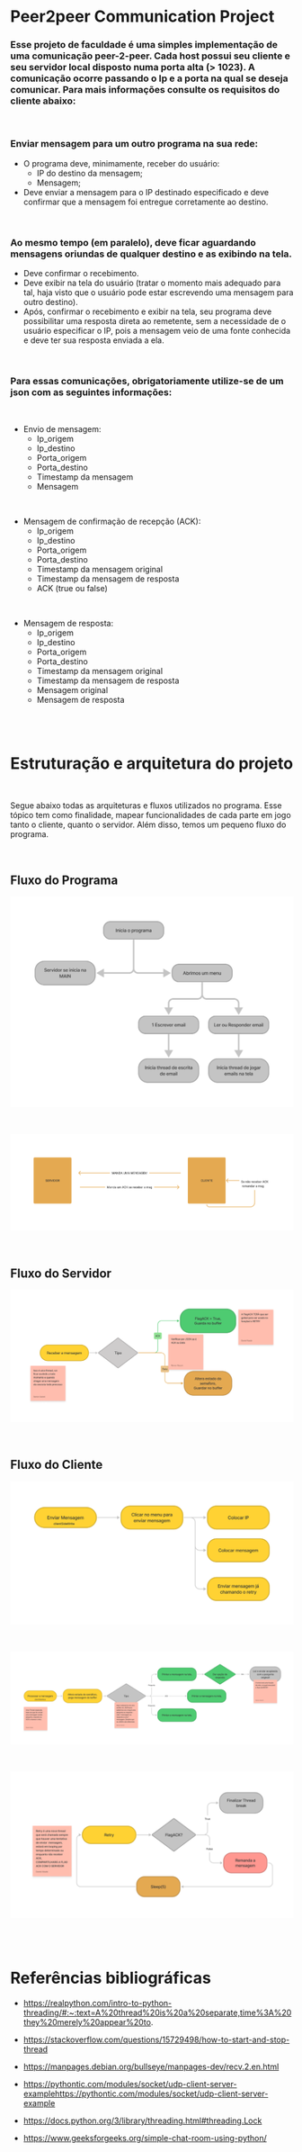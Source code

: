 # Peer2peer Communication Project


### Esse projeto de faculdade é uma simples implementação de uma comunicação peer-2-peer. Cada host possui seu cliente e seu servidor local disposto numa porta alta (> 1023). A comunicação ocorre passando o Ip e a porta na qual se deseja comunicar. Para mais informações consulte <b>os requisitos do cliente</b> abaixo:

<br/>

### Enviar mensagem para um outro programa na sua rede:

- O programa deve, minimamente, receber do usuário: 
    - IP do destino da mensagem; 
    - Mensagem; 
- Deve enviar a mensagem para o IP destinado especificado e deve confirmar que a mensagem foi entregue corretamente ao destino. 

<br/>

### Ao  mesmo  tempo  (em  paralelo),  deve  ficar  aguardando  mensagens  oriundas  de qualquer destino e as exibindo na tela. 

- Deve confirmar o recebimento. 
- Deve exibir na tela do usuário (tratar o momento mais adequado para tal, 
haja visto que o usuário pode estar escrevendo uma mensagem para outro 
destino). 
- Após,  confirmar  o  recebimento  e  exibir  na  tela,  seu  programa  deve 
possibilitar  uma  resposta  direta  ao  remetente,  sem  a  necessidade  de  o 
usuário especificar o IP, pois a mensagem veio de uma fonte conhecida e 
deve ter sua resposta enviada a ela. 

<br/>

### Para  essas  comunicações,  obrigatoriamente  utilize-se  de  um  json  com  as  seguintes informações: 

<br/>

- Envio de mensagem: 
    - Ip_origem 
    - Ip_destino 
    - Porta_origem 
    - Porta_destino 
    - Timestamp da mensagem 
    - Mensagem 
 
 <br/>

- Mensagem de confirmação de recepção (ACK): 
    - Ip_origem 
    - Ip_destino 
    - Porta_origem 
    - Porta_destino 
    - Timestamp da mensagem original 
    - Timestamp da mensagem de resposta 
    - ACK (true ou false) 

 <br/>

- Mensagem de resposta: 
    - Ip_origem 
    - Ip_destino 
    - Porta_origem 
    - Porta_destino 
    - Timestamp da mensagem original 
    - Timestamp da mensagem de resposta 
    - Mensagem original 
    - Mensagem de resposta 

<br/>
<br/>

# Estruturação e arquitetura do projeto

<br/>

Segue abaixo todas as arquiteturas e fluxos utilizados no programa. Esse tópico tem como finalidade, mapear funcionalidades de cada parte em jogo tanto o cliente, quanto o servidor. Além disso, temos um pequeno fluxo do programa.

<br/>

## Fluxo do Programa

![Fluxo do programa](./assets/images/flowchart.png)


<br/>

![Fluxo do programa](./assets/images/requirements.png)

<br/>

## Fluxo do Servidor

![Fluxo do servidor](./assets/images/sv.png)

<br/>

## Fluxo do Cliente

![Fluxo do cliente](./assets/images/client1.png)

<br/>

![Fluxo do cliente](./assets/images/client2.png)

<br/>

![Fluxo do cliente](./assets/images/client3.png)

<br/>

<br/>

# Referências bibliográficas


- https://realpython.com/intro-to-python-threading/#:~:text=A%20thread%20is%20a%20separate,time%3A%20they%20merely%20appear%20to.

- https://stackoverflow.com/questions/15729498/how-to-start-and-stop-thread

- https://manpages.debian.org/bullseye/manpages-dev/recv.2.en.html

- https://pythontic.com/modules/socket/udp-client-server-examplehttps://pythontic.com/modules/socket/udp-client-server-example

- https://docs.python.org/3/library/threading.html#threading.Lock

- https://www.geeksforgeeks.org/simple-chat-room-using-python/ 

